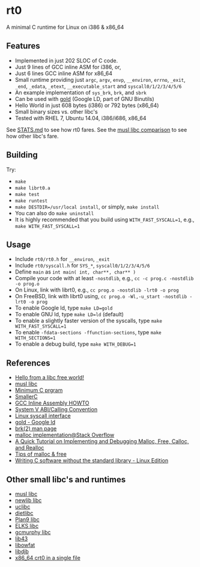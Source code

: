 # rt0
A minimal C runtime for Linux on i386 &amp; x86_64

## Features
* Implemented in just 202 SLOC of C code.
* Just 9 lines of GCC inline ASM for i386, or,
* Just 6 lines GCC inline ASM for x86_64
* Small runtime providing just `argc`, `argv`, `envp`, `__environ`, `errno`, `_exit`, `_end`, `_edata`, `_etext`, `__executable_start` and `syscall0/1/2/3/4/5/6`
* An example implementation of `sys_brk`, `brk`, and `sbrk`
* Can be used with [gold][19] (Google LD, part of GNU Binutils)
* Hello World in just 608 bytes (i386) or 792 bytes (x86_64)
* Small binary sizes vs. other libc's
* Tested with RHEL 7, Ubuntu 14.04, i386/i686, x86_64

See [STATS.md][20] to see how rt0 fares.
See the [musl libc comparison][0] to see how other libc's fare.

## Building
Try:
* `make`
* `make librt0.a`
* `make test`
* `make runtest`
* `make DESTDIR=/usr/local install`, or simply, `make install`
* You can also do `make uninstall`
* It is highly recommended that you build using `WITH_FAST_SYSCALL=1`, e.g., `make WITH_FAST_SYSCALL=1`

## Usage
* Include `rt0/rt0.h` for `__environ`, `_exit`
* Include `rt0/syscall.h` for `SYS_*`, `syscall0/1/2/3/4/5/6`
* Define `main` as `int main( int, char**, char** )`
* Compile your code with at least `-nostdlib`, e.g., `cc -c prog.c -nostdlib -o prog.o`
* On Linux, link with librt0, e.g., `cc prog.o -nostdlib -lrt0 -o prog`
* On FreeBSD, link with librt0 using, `cc prog.o -Wl,-u_start -nostdlib -lrt0 -o prog`
* To enable Google ld, type `make LD=gold`
* To enable GNU ld, type `make LD=ld` (default)
* To enable a slightly faster version of the syscalls, type `make WITH_FAST_SYSCALL=1`
* To enable `-fdata-sections -ffunction-sections`, type `make WITH_SECTIONS=1`
* To enable a debug build, type `make WITH_DEBUG=1`

## References
* [Hello from a libc free world!][1]
* [musl libc][2]
* [Minimum C prgram][3]
* [SmallerC][4]
* [GCC Inline Assembly HOWTO][5]
* [System V ABI/Calling Convention][6]
* [Linux syscall interface][7]
* [gold - Google ld][19]
* [brk(2) man page][21]
* [malloc implementation@Stack Overflow][22]
* [A Quick Tutorial on Implementing and Debugging Malloc, Free, Calloc, and Realloc][23]
* [Tips of malloc & free][24]
* [Writing C software without the standard library - Linux Edition][25]

## Other small libc's and runtimes
* [musl libc][8]
* [newlib libc][9]
* [uclibc][10]
* [dietlibc][11]
* [Plan9 libc][12]
* [ELKS libc][13]
* [gcmurphy libc][13]
* [lib43][15]
* [libowfat][16]
* [libdjb][17]
* [x86_64 crt0 in a single file][18]

[0]: http://www.etalabs.net/compare_libcs.html
[1]: https://blogs.oracle.com/ksplice/entry/hello_from_a_libc_free
[2]: http://git.musl-libc.org/cgit/musl/tree/
[3]: http://www.erik-n.net/studies/linux_boot_c/linux_boot_c.pdf
[4]: https://github.com/alexfru/SmallerC/blob/master/
[5]: http://www.ibiblio.org/gferg/ldp/GCC-Inline-Assembly-HOWTO.html
[6]: http://wiki.osdev.org/System_V_ABI#Calling_Convention
[7]: http://en.wikibooks.org/wiki/X86_Assembly/Interfacing_with_Linux#Making_a_syscall
[8]: http://www.musl-libc.org/
[9]: https://sourceware.org/newlib/
[10]: http://www.uclibc.org/
[11]: http://www.fefe.de/dietlibc/
[12]: http://git.suckless.org/9base/tree/lib9/libc.h
[13]: https://packages.debian.org/wheezy/elks-libc
[14]: https://bitbucket.org/gcmurphy/libc/src 
[15]: https://github.com/lunixbochs/lib43
[16]: http://www.fefe.de/libowfat/
[17]: http://www.fefe.de/djb/
[18]: https://gist.github.com/lunixbochs/462ee21c3353c56b910f
[19]: http://en.wikipedia.org/wiki/Gold_%28linker%29
[20]: https://github.com/lpsantil/rt0/blob/master/STATS.md
[21]: http://linux.die.net/man/2/brk
[22]: http://stackoverflow.com/questions/5422061/malloc-implementation
[23]: http://danluu.com/malloc-tutorial/
[24]: http://elinux.org/images/b/b5/Elc2013_Kobayashi.pdf
[25]: https://web.archive.org/web/20161129082520/http://weeb.ddns.net/0/programming/c_without_standard_library_linux.txt

[CI]: https://travis-ci.org/lpsantil/rt0.svg?branch=master
[TCI]: https://travis-ci.org/lpsantil/rt0
